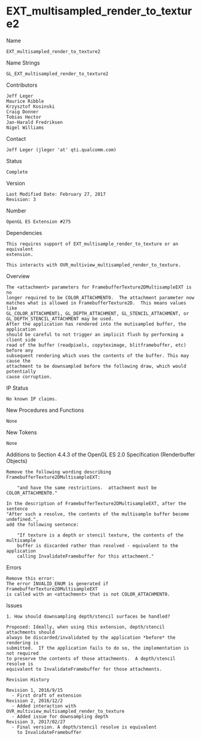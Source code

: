 # EXT_multisampled_render_to_texture2

Name

    EXT_multisampled_render_to_texture2

Name Strings

    GL_EXT_multisampled_render_to_texture2

Contributors

    Jeff Leger
    Maurice Ribble
    Krzysztof Kosinski
    Craig Donner
    Tobias Hector
    Jan-Harald Fredriksen
    Nigel Williams

Contact

    Jeff Leger (jleger 'at' qti.qualcomm.com)

Status

    Complete

Version

    Last Modified Date: February 27, 2017
    Revision: 3

Number

    OpenGL ES Extension #275

Dependencies

    This requires support of EXT_multisample_render_to_texture or an equivalent
    extension.

    This interacts with OVR_multiview_multisampled_render_to_texture.

Overview

    The <attachment> parameters for FramebufferTexture2DMultisampleEXT is no
    longer required to be COLOR_ATTACHMENT0.  The attachment parameter now
    matches what is allowed in FramebufferTexture2D.  This means values like
    GL_COLOR_ATTACHMENTi, GL_DEPTH_ATTACHMENT, GL_STENCIL_ATTACHMENT, or
    GL_DEPTH_STENCIL_ATTACHMENT may be used.
    After the application has rendered into the mutisampled buffer, the application
    should be careful to not trigger an implicit flush by performing a client side
    read of the buffer (readpixels, copyteximage, blitframebuffer, etc) before any
    subsequent rendering which uses the contents of the buffer. This may cause the
    attachment to be downsampled before the following draw, which would potentially
    cause corruption.

IP Status

    No known IP claims.

New Procedures and Functions

    None

New Tokens

    None

Additions to Section 4.4.3 of the OpenGL ES 2.0 Specification
(Renderbuffer Objects)

    Remove the following wording describing FramebufferTexture2DMultisampleEXT:

        "and have the same restrictions.  attachment must be COLOR_ATTACHMENT0."

    In the description of FramebufferTexture2DMultisampleEXT, after the sentence
    "After such a resolve, the contents of the multisample buffer become undefined.",
    add the following sentence:

        "If texture is a depth or stencil texture, the contents of the multisample
        buffer is discarded rather than resolved - equivalent to the application
        calling InvalidateFramebuffer for this attachment."

Errors

    Remove this error:
    The error INVALID_ENUM is generated if FramebufferTexture2DMultisampleEXT
    is called with an <attachment> that is not COLOR_ATTACHMENT0.

Issues

    1. How should downsampling depth/stencil surfaces be handled?

    Proposed: Ideally, when using this extension, depth/stencil attachments should
    always be discarded/invalidated by the application *before* the rendering is
    submitted.  If the application fails to do so, the implementation is not required
    to preserve the contents of those attachments.  A depth/stencil resolve is
    equivalent to InvalidateFramebuffer for those attachments.

    Revision History

    Revision 1, 2016/9/15
      - First draft of extension
    Revision 2, 2016/12/2
      - Added interaction with OVR_multiview_multisampled_render_to_texture
      - Added issue for downsampling depth
    Revision 3, 2017/02/27
      - Final version. A depth/stencil resolve is equivalent
        to InvalidateFramebuffer
